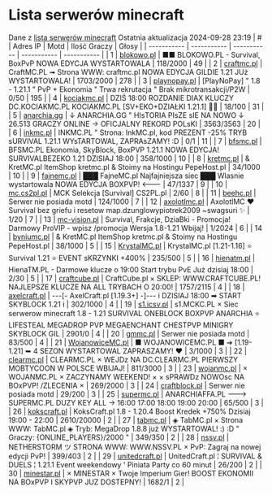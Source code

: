 
# Lista serwerów minecraft
Dane z [lista serwerów minecraft](https://mcserwery.pl/)
Ostatnia aktualizacja 2024-09-28 23:19
| # | Adres IP | Motd | Ilość Graczy | Głosy |
| ----------- | ----------- | ----------- | ----------- | ----------- |
| 1 | 	[blokowo.pl](https://mcserwery.pl/serwery/minecraft/98/) | ■■ BLOKOWO.PL - Survival, BoxPvP NOWA EDYCJA WYSTARTOWALA | 118/2000 | 49 |
| 2 | 	[craftmc.pl](https://mcserwery.pl/serwery/minecraft/87/) | CraftMC.PL ➟ Strona WWW: craftmc.pl NOWA EDYCJA GILDIE 1.21 JUż WYSTARTOWALA! | 1703/2000 | 278 |
| 3 | 	[playnopay.pl](https://mcserwery.pl/serwery/minecraft/257/) | [PlayNoPay] " 1.8 - 1.21.1 " PvP + Ekonomia " Trwa rekrutacja " Brak mikrotransakcji/P2W | 0/50 | 195 |
| 4 | 	[kociakmc.pl](https://mcserwery.pl/serwery/minecraft/213/) | DZIŚ 18:00 ROZDANIE DIAX KLUCZY DC.KOCIAKMC.PL KOCIAKMC.PL [SV+EKO+DZIAŁKI 1.21.1] 🚀😊 | 18/100 | 31 |
| 5 | 	[anarchia.gg](https://mcserwery.pl/serwery/minecraft/14/) | ↓ ANARCHIA.GG " HIѕTORIA PIѕZE ѕIE NA NOWO ↓ 26.513 GRACZY ONLINE → OFICJALNY REKORD POLѕKI | 3563/3563 | 20 |
| 6 | 	[inkmc.pl](https://mcserwery.pl/serwery/minecraft/15/) | INKMC.PL " Strona: InkMC.pl, kod PREZENT -25% TRYB sURVIVAL 1.21.1 WYsTARTOWAL, ZAPRAsZAMY! :D | 0/1 | 11 |
| 7 | 	[bfsmc.pl](https://mcserwery.pl/serwery/minecraft/2/) | BFSMC.PL  Ekonomia, SkyBlock, BoxPVP  1.21.1 NOWA EDYCJA! SURVIVALBEZEKO 1.21 DZISIAJ 18:00 | 358/1000 | 10 |
| 8 | 	[kretmc.pl](https://mcserwery.pl/serwery/minecraft/182/) | & KretMC.pl  ItemShop kretmc.pl & Stoimy na Hostingu PepeHost.pl | 34/1000 | 10 |
| 9 | 	[fajnemc.pl](https://mcserwery.pl/serwery/minecraft/100/) | ███ FajneMC.pl  Najfajniejsza siec ███ Wlasnie wystartowala NOWA EDYCJA BOXPVP! <--- | 47/1337 | 9 |
| 10 | 	[mc.cs2pl.pl](https://mcserwery.pl/serwery/minecraft/783/) | MCK  Selekcja [Survival] CS2PL.pl | 2/60 | 8 |
| 11 | 	[beehc.pl](https://mcserwery.pl/serwery/minecraft/227/) | Serwer nie posiada motd | 124/1000 | 7 |
| 12 | 	[axolotlmc.pl](https://mcserwery.pl/serwery/minecraft/251/) | AxolotlMC ❤ Survival bez griefu i resetow map.dzunglowypiotrek2009 ~swagsuri ✨ | 1/20 | 7 |
| 13 | 	[mc-vision.pl](https://mcserwery.pl/serwery/minecraft/211/) | Survival, Frakcje, DziaBki - Promocja\! Darmowy ProVIP - wpisz /promocja Wersja 1.8-1.21 Wbijaj\! | 1/2024 | 6 |
| 14 | 	[byniumc.pl](https://mcserwery.pl/serwery/minecraft/157/) | & KretMC.pl  ItemShop kretmc.pl & Stoimy na Hostingu PepeHost.pl | 38/1000 | 5 |
| 15 | 	[KrystalMC.pl](https://mcserwery.pl/serwery/minecraft/202/) | KrystalMC.pl [1.21-1.16] ⭐ Survival 1.21 ⭐ EVENT sKRZYNKI +400% | 235/500 | 5 |
| 16 | 	[hienatm.pl](https://mcserwery.pl/serwery/minecraft/764/) | HienaTM.PL - Darmowe klucze o 19:00 Start trybu PvE Już dzisiaj 18:00 | 2/30 | 5 |
| 17 | 	[craftcube.pl](https://mcserwery.pl/serwery/minecraft/196/) | CraftCube.pl × SKLEP: WWW.CRAFTCUBE.PL!  NAJLEPSZE KLUCZE NA ALL TRYBACH O 20:00! | 1757/2115 | 4 |
| 18 | 	[axelcraft.pl](https://mcserwery.pl/serwery/minecraft/223/) | ---[- AxelCraft.pl [1.19.3+] -]--- i DZISIAJ 18:00 ➡ START SKYBLOCK 1.21 i | 302/1000 | 4 |
| 19 | 	[s1.icsv.pl](https://mcserwery.pl/serwery/minecraft/286/) |  s1.MCKC.PL × Siec serwerow minecraft 1.8 - 1.21 SURVIVAL  ONEBLOCK  BOXPVP  ANARCHIA  ⭐ LIFESTEAL  MEGADROP  PVP  MEGAENCHANT  CHESTPVP  MINIGRY  SKYBLOCK  GIL | 2901/0 | 4 |
| 20 | 	[gmmc.pl](https://mcserwery.pl/serwery/minecraft/292/) | Serwer nie posiada motd | 83/500 | 4 |
| 21 | 	[WojanowiceMC.pl](https://mcserwery.pl/serwery/minecraft/163/) | ■ WOJANOWICEMC.PL ■ ➔ [1.19-1.21] ➥ 4 SEZON WYSTARTOWAL  ZAPRASZAMY! ❤ | 3/1000 | 3 |
| 22 | 	[clearmc.pl](https://mcserwery.pl/serwery/minecraft/194/) | CLEARMC.PL × WEJDz NA DC.CLEARMC.PL PIERWSZY MOBTYCOON W POLSCE WBIJAJ! | 811/3000 | 3 |
| 23 | 	[wojanmc.pl](https://mcserwery.pl/serwery/minecraft/267/) | × WOJANMC.PL × ZACZYNAMY WEEKEND! × × sPRAWDz NOWOsc NA BOxPVP! /ZLECENIA × | 269/2000 | 3 |
| 24 | 	[craftblock.pl](https://mcserwery.pl/serwery/minecraft/280/) | Serwer nie posiada motd | 29/200 | 3 |
| 25 | 	[supermc.pl](https://mcserwery.pl/serwery/minecraft/771/) | ANARCHIAFFA.PL ---> SUPERMC.PL DUZY KEY ALL -> 16:00 17:00 18:00 19:00 20:00 | 65/500 | 3 |
| 26 | 	[kokscraft.pl](https://mcserwery.pl/serwery/minecraft/1/) | KoksCraft.pl  1.8 - 1.20.4 Boost Kredek +750% Dzisiaj 19:00 - 22:00 | 2610/20000 | 2 |
| 27 | 	[tabmc.pl](https://mcserwery.pl/serwery/minecraft/3/) | ◈ TabMC.pl × Strona WWW: TabMC.pl  ◈ Tryb: MegaDrop 1.8.8 już WYSTARTOWAL! :) :D " Graczy: {ONLINE_PLAYERS}/2000 " | 349/350 | 2 |
| 28 | 	[nssv.pl](https://mcserwery.pl/serwery/minecraft/4/) | NETHERSTORM ツ STRONA WWW: WWW.NSSV.PL × PvP: Zagraj na nowej edycji PvP! | 399/403 | 2 |
| 29 | 	[unitedcraft.pl](https://mcserwery.pl/serwery/minecraft/11/) | UnitedCraft.pl ¦ SURVIVAL & DUELS ¦ 1.21.1 Event weekendowy ' Piniata Party co 60 minut | 26/200 | 2 |
| 30 | 	[minestar.pl](https://mcserwery.pl/serwery/minecraft/23/) | × MINESTAR × Twoje Imperium Gier! BOOST EKONOMII NA BOxPVP I SKYPVP JUZ DOSTEPNY! | 1682/1 | 2 |
